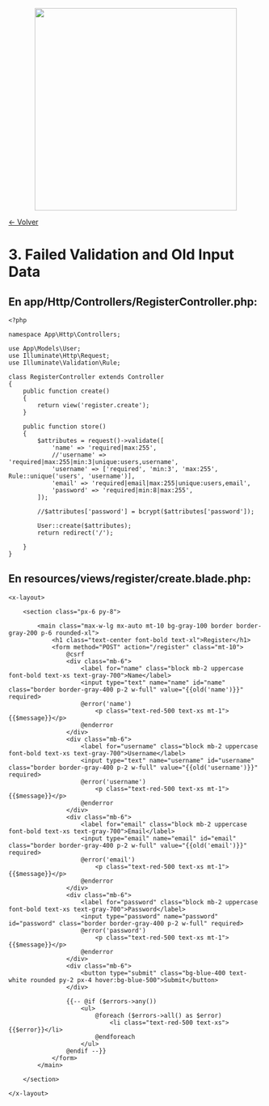 <p align="center"><a href="https://laravel.com" target="_blank"><img src="https://raw.githubusercontent.com/laravel/art/master/logo-lockup/5%20SVG/2%20CMYK/1%20Full%20Color/laravel-logolockup-cmyk-red.svg" width="400"></a></p>

[<- Volver](../../README.md)

# 3. Failed Validation and Old Input Data

## En app/Http/Controllers/RegisterController.php:

    <?php

    namespace App\Http\Controllers;

    use App\Models\User;
    use Illuminate\Http\Request;
    use Illuminate\Validation\Rule;

    class RegisterController extends Controller
    {
        public function create()
        {
            return view('register.create');
        }

        public function store()
        {
            $attributes = request()->validate([
                'name' => 'required|max:255',
                //'username' => 'required|max:255|min:3|unique:users,username',
                'username' => ['required', 'min:3', 'max:255', Rule::unique('users', 'username')],
                'email' => 'required|email|max:255|unique:users,email',
                'password' => 'required|min:8|max:255',
            ]);

            //$attributes['password'] = bcrypt($attributes['password']);

            User::create($attributes);
            return redirect('/');

        }
    }

## En resources/views/register/create.blade.php:

    <x-layout>

        <section class="px-6 py-8">
            
            <main class="max-w-lg mx-auto mt-10 bg-gray-100 border border-gray-200 p-6 rounded-xl">
                <h1 class="text-center font-bold text-xl">Register</h1>
                <form method="POST" action="/register" class="mt-10">
                    @csrf
                    <div class="mb-6">
                        <label for="name" class="block mb-2 uppercase font-bold text-xs text-gray-700">Name</label>
                        <input type="text" name="name" id="name" class="border border-gray-400 p-2 w-full" value="{{old('name')}}" required>
                        @error('name')
                            <p class="text-red-500 text-xs mt-1">{{$message}}</p>
                        @enderror
                    </div>
                    <div class="mb-6">
                        <label for="username" class="block mb-2 uppercase font-bold text-xs text-gray-700">Username</label>
                        <input type="text" name="username" id="username" class="border border-gray-400 p-2 w-full" value="{{old('username')}}" required>
                        @error('username')
                            <p class="text-red-500 text-xs mt-1">{{$message}}</p>
                        @enderror
                    </div>
                    <div class="mb-6">
                        <label for="email" class="block mb-2 uppercase font-bold text-xs text-gray-700">Email</label>
                        <input type="email" name="email" id="email" class="border border-gray-400 p-2 w-full" value="{{old('email')}}" required>
                        @error('email')
                            <p class="text-red-500 text-xs mt-1">{{$message}}</p>
                        @enderror
                    </div>
                    <div class="mb-6">
                        <label for="password" class="block mb-2 uppercase font-bold text-xs text-gray-700">Password</label>
                        <input type="password" name="password" id="password" class="border border-gray-400 p-2 w-full" required>
                        @error('password')
                            <p class="text-red-500 text-xs mt-1">{{$message}}</p>
                        @enderror
                    </div>
                    <div class="mb-6">
                        <button type="submit" class="bg-blue-400 text-white rounded py-2 px-4 hover:bg-blue-500">Submit</button>
                    </div>

                    {{-- @if ($errors->any())
                        <ul>
                            @foreach ($errors->all() as $error)
                                <li class="text-red-500 text-xs">{{$error}}</li>
                            @endforeach
                        </ul>
                    @endif --}}
                </form>
            </main>

        </section>

    </x-layout>